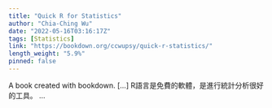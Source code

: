 ```yaml
---
title: "Quick R for Statistics"
author: "Chia-Ching Wu"
date: "2022-05-16T03:16:17Z"
tags: [Statistics]
link: "https://bookdown.org/ccwupsy/quick-r-statistics/"
length_weight: "5.9%"
pinned: false
---
```


A book created with bookdown. [...] R語言是免費的軟體，是進行統計分析很好的工具。 ...
